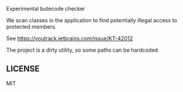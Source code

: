Experimental butecode checker

We scan classes in the application to find
potentially illegal access to protected members.

See https://youtrack.jetbrains.com/issue/KT-42012


The project is a dirty utility, so some paths can be hardcoded


## LICENSE
MIT
